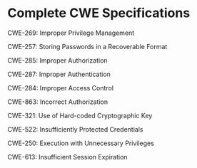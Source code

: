 

# Complete CWE Specifications

CWE-269: Improper Privilege Management

CWE-257: Storing Passwords in a Recoverable Format

CWE-285: Improper Authorization

CWE-287: Improper Authentication

CWE-284: Improper Access Control

CWE-863: Incorrect Authorization

CWE-321: Use of Hard-coded Cryptographic Key

CWE-522: Insufficiently Protected Credentials

CWE-250: Execution with Unnecessary Privileges

CWE-613: Insufficient Session Expiration